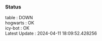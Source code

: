 ### Status


table : DOWN  
hogwarts : OK  
icy-bot : OK  
Latest Update : 2024-04-11 18:09:52.428256

